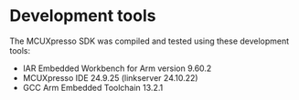 # Development tools

The MCUXpresso SDK was compiled and tested using these development tools:

-   IAR Embedded Workbench for Arm version 9.60.2
-   MCUXpresso IDE 24.9.25 \(linkserver 24.10.22\)
-   GCC Arm Embedded Toolchain 13.2.1

